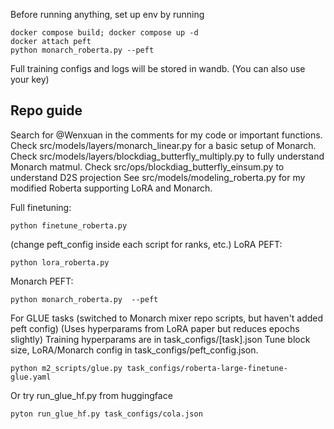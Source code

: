 Before running anything, set up env by running 
```
docker compose build; docker compose up -d
docker attach peft 
python monarch_roberta.py --peft
```
Full training configs and logs will be stored in wandb. (You can also use your key)

## Repo guide
Search for @Wenxuan in the comments for my code or important functions.
Check src/models/layers/monarch_linear.py for a basic setup of Monarch.
Check src/models/layers/blockdiag_butterfly_multiply.py to fully understand Monarch matmul.
Check src/ops/blockdiag_butterfly_einsum.py to understand D2S projection
See src/models/modeling_roberta.py for my modified Roberta supporting LoRA and Monarch.

Full finetuning: 
```
python finetune_roberta.py 
```
(change peft_config inside each script for ranks, etc.)
LoRA PEFT: 
```
python lora_roberta.py 
```
Monarch PEFT: 
``` 
python monarch_roberta.py  --peft
```
For GLUE tasks (switched to Monarch mixer repo scripts, but haven't added peft config)
(Uses hyperparams from LoRA paper but reduces epochs slightly)
Training hyperparams are in task_configs/[task].json
Tune block size, LoRA/Monarch config in task_configs/peft_config.json.
```
python m2_scripts/glue.py task_configs/roberta-large-finetune-glue.yaml
``` 
Or try run_glue_hf.py from huggingface
```
pyton run_glue_hf.py task_configs/cola.json
```